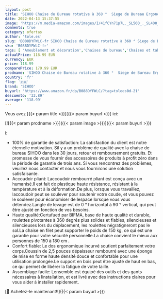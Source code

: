 ```yaml
---
layout: post
title: 'SIHOO Chaise de Bureau rotative à 360 °  Siege de Bureau Ergonomique en Maille avec Support Lombaire Confortable  accoudoirs Pliables et réversibles  Fauteuil de Bureau avec Roues en Nylon（Noir）'
date: 2022-04-13 15:37:55
image: 'https://m.media-amazon.com/images/I/41fCYn71p7L._SL500_._SL400_.jpg'
comments: true
category: ofertas
author: 'tole.es'
slug: 'B088DYFWLC-fr SIHOO Chaise de Bureau rotative à 360 ° Siege de Bureau...'
sku: 'B088DYFWLC-fr'
tags: [ 'Ameublement et décoration','Chaises de bureau','Chaises et tabourets de bureau','Cuisine et Maison','Meubles','Meubles de bureau','sihoo','🇫🇷', ]
actualPrice: 118.99 EUR
currency: EUR
price: 118.99
comparePrice: 179.99 EUR
prodname: 'SIHOO Chaise de Bureau rotative à 360 °  Siege de Bureau Ergonomique en Maille avec Support Lombaire Confortable  accoudoirs Pliables et réversibles  Fauteuil de Bureau avec Roues en Nylon（Noir）'
country: 'fr'
flag: '🇫🇷'
brand: 'SIHOO'
buyurl: 'https://www.amazon.fr/dp/B088DYFWLC/?tag=tolees0d-21'
descuento: '33.89'
average: '118.99'
---
```


Vous avez [{{< param title >}}]({{< param buyurl >}}) ici:

[![{{< param prodname >}}]({{< param image >}})]({{< param buyurl >}})

ℹ️:

- 100% de garantie de satisfaction: La satisfaction du client est notre éternelle motivation. Sil y a un problème de qualité avec la chaise de bureau SIHOO dans les 30 jours, retour et remboursement gratuits. Et promesse de vous fournir des accessoires de produits à profit zéro dans la période de garantie de trois ans. Si vous rencontrez des problèmes, veuillez nous contacter et nous vous fournirons une solution satisfaisante.
- Accoudoir pliant: Laccoudoir rembourré pliant est conçu avec un humanisé.Il est fait de plastique haute résistance, résistant à la température et à la déformation.De plus, lorsque vous travaillez, laccoudoir peut se soulever pour soutenir votre coude, et vous pouvez le soulever pour économiser de lespace lorsque vous vous détendez.Langle de levage est de 0 ° horizontal à 90 ° vertical, qui peut être ajusté en fonction de vos besoins.
- Haute qualité:Certufued par BIFMA, base de haute qualité et durable, roulettes pivotantes à 360 degrés plus solides et fiables, silencieuses et silencieuses lors du déplacement, les roulettes négratigneront pas le sol.La chaise en filet peut supporter le poids de 150 kg, ce qui est une garantie pour votre sécurité personnelle.La chaise convient le mieux aux personnes de 150 à 180 cm .
- Confort fiable: Le dos ergonomique incurvé soutient parfaitement votre corps.Coussin de 2,5 pouces dépaisseur rembourré avec une éponge de mise en forme haute densité douce et confortable pour une utilisation prolongée.Le support en bois peut être ajusté de haut en bas, ce qui permet de libérer la fatigue de votre taille.
- Assemblage facile: Lensemble est équipé des outils et des gants nécessaires à linstallation, et est livré avec des instructions claires pour vous aider à installer rapidement.

[🛒 Achetez-le maintenant!!]({{< param buyurl >}})
